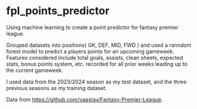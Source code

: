 # fpl_points_predictor

Using machine learning to create a point predictor for fantasy premier league.

Grouped datasets into positions( GK, DEF, MID, FWD ) and used a ranndom forest model to predict a players points for an upcoming gameweek.  Features considered include total goals, assists, clean sheets, expected stats, bonus points system, etc. recorded for all prior weeks leading up to the current gameweek.

I used data from the 2023/2024 season as my test dataset, and the three previous seasons as my training dataset.

Data from https://github.com/vaastav/Fantasy-Premier-League.
